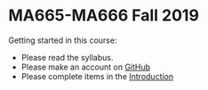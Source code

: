 # MA665-MA666 Fall 2019

Getting started in this course:

- Please read the syllabus.
- Please make an account on [GitHub](github.com)
- Please complete items in the [Introduction](https://github.com/Mark-Kramer/BU-MA665-MA666/tree/master/Week-1%20Introduction)
